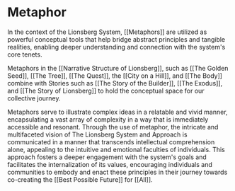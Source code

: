 # Metaphor

In the context of the Lionsberg System, [[Metaphors]] are utilized as powerful conceptual tools that help bridge abstract principles and tangible realities, enabling deeper understanding and connection with the system's core tenets. 

Metaphors in the [[Narrative Structure of Lionsberg]], such as [[The Golden Seed]], [[The Tree]], [[The Quest]], the [[City on a Hill]], and [[The Body]] combine with Stories such as [[The Story of the Builder]], [[The Exodus]], and [[The Story of Lionsberg]] to hold the conceptual space for our collective journey. 

Metaphors serve to illustrate complex ideas in a relatable and vivid manner, encapsulating a vast array of complexity in a way that is immediately accessible and resonant. Through the use of metaphor, the intricate and multifaceted vision of The Lionsberg System and Approach is communicated in a manner that transcends intellectual comprehension alone, appealing to the intuitive and emotional faculties of individuals. This approach fosters a deeper engagement with the system's goals and facilitates the internalization of its values, encouraging individuals and communities to embody and enact these principles in their journey towards co-creating the [[Best Possible Future]] for [[All]]. 